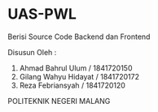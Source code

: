 # UAS-PWL
Berisi Source Code Backend dan Frontend

Disusun Oleh :
1. Ahmad Bahrul Ulum / 1841720150
2. Gilang Wahyu Hidayat / 1841720172
3. Reza Febriansyah / 1841720120

POLITEKNIK NEGERI MALANG
